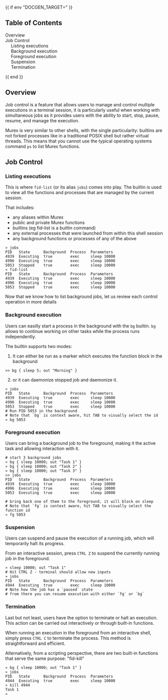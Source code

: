 {{ if env "DOCGEN_TARGET=" }}<h2>Table of Contents</h2>

<div id="toc">

- [Overview](#overview)
- [Job Control](#job-control)
  - [Listing executions](#listing-executions)
  - [Background execution](#background-execution)
  - [Foreground execution](#foreground-execution)
  - [Suspension](#suspension)
  - [Termination](#termination)

</div>

{{ end }}

## Overview

Job control is a feature that allows users to manage and control multiple executions in a terminal session, it is particularly useful when working with simultaneous jobs as it provides users with the ability to start, stop, pause, resume, and manage the execution.

Murex is very similar to other shells, with the single particularity: builtins are not forked processes like in a traditional POSIX shell but rather virtual threads. This means that you cannot use the typical operating systems command `ps` to list Murex functions.

## Job Control

### Listing executions

This is where `fid-list` (or its alias `jobs`) comes into play. The builtin is used to view all the functions and processes that are managed by the current session.

That includes:

- any aliases within Murex
- public and private Murex functions
- builtins (eg fid-list is a builtin command)
- any external processes that were launched from within this shell session
- any background functions or processes of any of the above

```shell
» jobs
PID   State      Background  Process  Parameters
4939  Executing  true        exec     sleep 10000
4996  Executing  true        exec     sleep 10000
5053  Stopped    true        exec     sleep 10000
» fid-list
PID   State      Background  Process  Parameters
4939  Executing  true        exec     sleep 10000
4996  Executing  true        exec     sleep 10000
5053  Stopped    true        exec     sleep 10000
```

Now that we know how to list background jobs, let us review each control operation in more details

### Background execution

Users can easilly start a process in the background with the `bg` builtin. `bg` allows to continue working on other tasks while the process runs independently.

The builtin supports two modes:

1. It can either be run as a marker which executes the function block in the background

```shell
>> bg { sleep 5; out "Morning" }
```

2. or it can daemonize stopped job and daemonize it.

```shell
» jobs
PID   State      Background  Process  Parameters
4939  Executing  true        exec     sleep 10000
4996  Executing  true        exec     sleep 10000
5053  Stopped    true        exec     sleep 10000
# Run PID 5053 in the background
# Note that `bg` is context aware, hit TAB to visually select the id
» bg 5053
```

### Foreground execution

Users can bring a background job to the foreground, making it the active task and allowing interaction with it.

```shell
# start 3 background jobs
» bg { sleep 10000; out "Task 1" }
» bg { sleep 10000; out "Task 2" }
» bg { sleep 10000; out "Task 3" }
>> jobs
PID   State      Background  Process  Parameters
4939  Executing  true        exec     sleep 10000
4996  Executing  true        exec     sleep 10000
5053  Executing  true        exec     sleep 10000

# bring back one of them to the foreground, it will block on sleep
# Note that `fg` is context aware, hit TAB to visually select the function id
» fg 5053

```

### Suspension

Users can suspend and pause the execution of a running job, which will temporarily halt its progress.

From an interactive session, press `CTRL Z` to suspend the currently running job in the foreground.

```shell
» sleep 10000; out "Task 1"
# Hit CTRL Z - terminal should allow new inputs
» jobs
PID   State      Background  Process  Parameters
4944  Executing  true        exec     sleep 10000
# Note how the job has a `paused` state
# from there you can resume execution with either `fg` or `bg`
```

### Termination

Last but not least, users have the option to terminate or halt an execution. This action can be carried out interactively or through built-in functions.

When running an execution in the foreground from an interactive shell, simply press `CTRL C` to terminate the process. This method is straightforward and efficient.

Alternatively, from a scripting perspective, there are two built-in functions that serve the same purpose: "fid-kill"



```shell
» bg { sleep 10000; out "Task 1" }
» jobs
PID   State      Background  Process  Parameters
4944  Executing  true        exec     sleep 10000
» kill 4944
Task 1
» 
```

